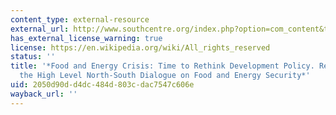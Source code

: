 ```yaml
---
content_type: external-resource
external_url: http://www.southcentre.org/index.php?option=com_content&task=view&id=849&Itemid=1
has_external_license_warning: true
license: https://en.wikipedia.org/wiki/All_rights_reserved
status: ''
title: '*Food and Energy Crisis: Time to Rethink Development Policy. Reflections from
  the High Level North-South Dialogue on Food and Energy Security*'
uid: 2050d90d-d4dc-484d-803c-dac7547c606e
wayback_url: ''
---
```

